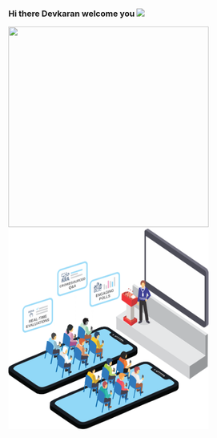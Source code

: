 ### Hi there Devkaran welcome you <img src="https://github.com/TheDudeThatCode/TheDudeThatCode/blob/master/Assets/Hi.gif" width="29px"> 
<img src="https://camo.githubusercontent.com/992babdffd8c74a1502de375fbdf7e4d54773242/68747470733a2f2f6d656469612e67697068792e636f6d2f6d656469612f53576f536b4e36447854737a71494b4571762f67697068792e676966" width="400" height="400">
<img src="https://github.com/Code-CHOUDHARY/Code-CHOUDHARY/blob/main/backphoto.svg" width="400" height="400">
<!--
**Code-CHOUDHARY/Code-CHOUDHARY** is a ✨ _special_ ✨ repository because its `README.md` (this file) appears on your GitHub profile.

Here are some ideas to get you started:

- 🔭 I’m currently working on ...
- 🌱 I’m currently learning ...
- 👯 I’m looking to collaborate on ...
- 🤔 I’m looking for help with ...
- 💬 Ask me about ...
- 📫 How to reach me: ...
- 😄 Pronouns: ...
- ⚡ Fun fact: ...
-->
<p align="center">
 <img src="https://github.com/TheDudeThatCode/TheDudeThatCode/blob/master/Assets/Hi.gif" width="29px">
 <img src="https://komarev.com/ghpvc/?username=your-github-username&label=PROFILE+VIEWS">
 <img alt="GitHub Contributors" src="https://img.shields.io/github/contributors/Code-CHOUDHARY/github-readme-stats" />
 <img alt="Issues" src="https://img.shields.io/github/issues/Code-CHOUDHARY/github-readme-stats?color=0088ff" />
 <img src="https://badges.pufler.dev/years/Code-CHOUDHARY"/>
 <img src="https://badges.pufler.dev/repos/Code-CHOUDHARY"/>
 <img src="https://badges.pufler.dev/commits/all/Code-CHOUDHARY"/>

</p>

<p align="center">
 I am a full-stack React and Spring Boot developer with over 6 months of professional experience. Passionate about crafting innovative, efficient, and secure software solutions, I thrive on the challenges of creating exceptional user experiences.
With a strong foundation in front-end development using React, I excel at building responsive and intuitive user interfaces. My expertise also extends to back-end development with Spring Boot, where I focus on creating efficient and scalable server-side applications.
With a keen eye for detail and a commitment to delivering high-quality code, I strive to create software solutions that are both functional and visually appealing. I am eager to contribute my skills and enthusiasm to new projects and continue growing as a developer.
</p>  

<h2 align="center">Reach me on <img src="https://media0.giphy.com/media/jqNPzdTTxQfOgOqpO4/source.gif" width="50"></h2>

<p align="center">
  
<img src="https://img.shields.io/badge/-Devkaran-8a3ab9?style=flat-square&logo=instagram&logoColor=white&link=https://www.instagram.com/devkaran_8198/"/>
<img src="https://img.shields.io/badge/-Devkaran-c14438?style=flat-square&logo=Gmail&logoColor=white&link=mailto:devkaransingh928@gmail.com"/>
<img src="https://img.shields.io/badge/-Devkaran-blue?style=flat-square&logo=Linkedin&logoColor=white&link=https://www.linkedin.com/in/devkaran-choudhary-05298718b/"/>

</p>


<h2 align="center">Technology Stack <img src="https://github.com/ritik307/ritik307/blob/main/images/laptop.gif" width="50"></h2>

<p align="center">
 </a> <a href="https://www.cprogramming.com/" target="_blank"> <img src="https://raw.githubusercontent.com/devicons/devicon/master/icons/c/c-original.svg" alt="c" width="40" height="40"/> </a> <a href="https://www.w3schools.com/cpp/" target="_blank"> <img src="https://raw.githubusercontent.com/devicons/devicon/master/icons/cplusplus/cplusplus-original.svg" alt="cplusplus" width="40" height="40"/> </a> <a href="https://www.w3schools.com/css/" target="_blank"> <img src="https://raw.githubusercontent.com/devicons/devicon/master/icons/css3/css3-original-wordmark.svg" alt="css3" width="40" height="40"/> </a>  <a href="https://www.w3.org/html/" target="_blank"> <img src="https://raw.githubusercontent.com/devicons/devicon/master/icons/html5/html5-original-wordmark.svg" alt="html5" width="40" height="40"/> </a> <a href="https://www.java.com" target="_blank"> <img src="https://raw.githubusercontent.com/devicons/devicon/master/icons/java/java-original.svg" alt="java" width="40" height="40"/> </a> <a href="https://developer.mozilla.org/en-US/docs/Web/JavaScript" target="_blank"> <img src="https://raw.githubusercontent.com/devicons/devicon/master/icons/javascript/javascript-original.svg" alt="javascript" width="40" height="40"/> </a> </a> <a href="https://www.linux.org/" target="_blank"> <img src="https://raw.githubusercontent.com/devicons/devicon/master/icons/linux/linux-original.svg" alt="linux" width="40" height="40"/> </a> <a href="https://www.mongodb.com/" target="_blank"> <img src="https://raw.githubusercontent.com/devicons/devicon/master/icons/mongodb/mongodb-original-wordmark.svg" alt="mongodb" width="40" height="40"/> </a> <a href="https://www.mysql.com/" target="_blank"> <img src="https://raw.githubusercontent.com/devicons/devicon/master/icons/mysql/mysql-original-wordmark.svg" alt="mysql" width="40" height="40"/> </a> <a href="https://nodejs.org" target="_blank"> <img src="https://raw.githubusercontent.com/devicons/devicon/master/icons/nodejs/nodejs-original-wordmark.svg" alt="nodejs" width="40" height="40"/> </a> <a href="https://reactjs.org/" target="_blank"> <img src="https://raw.githubusercontent.com/devicons/devicon/master/icons/react/react-original-wordmark.svg" alt="react" width="40" height="40"/> </a> 
</p>


<h2 align="center">
  My Github Stats<img src="https://media.giphy.com/media/VgCDAzcKvsR6OM0uWg/giphy.gif" width="50">
</h2>
 
<br>
<p align = "center"> 
  <img  src = "https://github-readme-stats.vercel.app/api?username=Code-CHOUDHARY&show_icons=true&theme=radical&line_height=27">
  <img src = "https://github-readme-stats.vercel.app/api/top-langs/?username=Code-CHOUDHARY&theme=radical">
</p>
<p align = "center">
 <img  src="https://github-readme-streak-stats.herokuapp.com/?user=Code-CHOUDHARY&show_icons=true&locale=en&layout=compact&theme=radical&line_height=0" />
</p> 


### 😜Here's a Joke for you: <img src="https://media.giphy.com/media/kcxn8ZB7t6tf8vb0wS/giphy.gif" width="90px" />
<img src="https://readme-jokes.vercel.app/api" alt="Jokes Card" />
